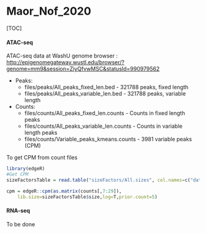 # Maor_Nof_2020

[TOC]

#### ATAC-seq
ATAC-seq data at WashU genome browser : http://epigenomegateway.wustl.edu/browser/?genome=mm9&session=ZiyQfvwMSC&statusId=990979562

- Peaks:
    - files/peaks/All_peaks_fixed_len.bed - 321788 peaks, fixed length
    - files/peaks/All_peaks_variable_len.bed - 321788 peaks, variable length
- Counts:
    - files/counts/All_peaks_fixed_len.counts - Counts in fixed length peaks
    - files/counts/All_peaks_variable_len.counts - Counts in variable length peaks
    - files/counts/Variable_peaks_kmeans.counts - 3981 variable peaks (CPM)

To get CPM from count files
```R
library(edgeR)
#Get CPM
sizeFactorsTable = read.table("sizeFactors/All.sizes", col.names=c("dataset", "size"))

cpm = edgeR::cpm(as.matrix(counts[,7:29]),
    lib.size=sizeFactorsTable$size,log=T,prior.count=5)
```

#### RNA-seq
To be done
